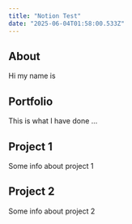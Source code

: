```yaml
---
title: "Notion Test"
date: "2025-06-04T01:58:00.533Z"
---
```



## About

Hi my name is


## Portfolio

This is what I have done …


## Project 1

Some info about project 1


## Project 2

Some info about project 2

